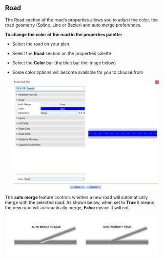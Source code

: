 ## Road 

The Road section of the road's properties allows you to adjust the color, the road geometry (Spline, Line or Bezier) and auto merge preferences.

**To change the color of the road in the properties palette:**

 - Select the road on your plan
 - Select the **Road** section on the properties palette
 - Select the **Color** bar (the blue bar the image below)
 - Some color options will become available for you to choose from

    ![Road_Properties](./assets/Road_Properties.png)

The **auto merge** feature controls whether a new road will automatically merge with the selected road. As shown below, when set to **True** it means the new road will automatically merge, **False** means it will not.

![Road_Auto_Merge_ON-OFF](./assets/Road_Auto_Merge_ON-OFF.png)